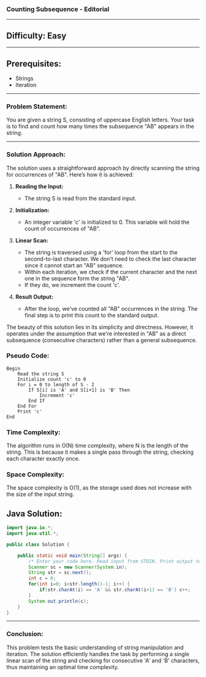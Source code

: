 ### **Counting Subsequence - Editorial**

---

## **Difficulty: Easy**

---

## **Prerequisites:**
- Strings
- Iteration

---

### **Problem Statement:**
You are given a string S, consisting of uppercase English letters. Your task is to find and count how many times the subsequence "AB" appears in the string.

---

### **Solution Approach:**
The solution uses a straightforward approach by directly scanning the string for occurrences of "AB". Here’s how it is achieved:

1. **Reading the Input:**
   - The string S is read from the standard input.

2. **Initialization:**
   - An integer variable 'c' is initialized to 0. This variable will hold the count of occurrences of "AB".

3. **Linear Scan:**
   - The string is traversed using a 'for' loop from the start to the second-to-last character. We don't need to check the last character since it cannot start an "AB" sequence.
   - Within each iteration, we check if the current character and the next one in the sequence form the string "AB".
   - If they do, we increment the count 'c'.

4. **Result Output:**
   - After the loop, we've counted all "AB" occurrences in the string. The final step is to print this count to the standard output.

The beauty of this solution lies in its simplicity and directness. However, it operates under the assumption that we're interested in "AB" as a direct subsequence (consecutive characters) rather than a general subsequence.

### **Pseudo Code:**
```plaintext
Begin
    Read the string S
    Initialize count 'c' to 0
    For i = 0 to length of S - 2
        If S[i] is 'A' and S[i+1] is 'B' Then
            Increment 'c'
        End If
    End For
    Print 'c'
End
```

### **Time Complexity:**
The algorithm runs in O(N) time complexity, where N is the length of the string. This is because it makes a single pass through the string, checking each character exactly once.

### **Space Complexity:**
The space complexity is O(1), as the storage used does not increase with the size of the input string.

## **Java Solution:**
```java
import java.io.*;
import java.util.*;

public class Solution {

    public static void main(String[] args) {
        /* Enter your code here. Read input from STDIN. Print output to STDOUT. Your class should be named Solution. */
        Scanner sc = new Scanner(System.in);
        String str = sc.next();
        int c = 0;
        for(int i=0; i<str.length()-1; i++) {
            if(str.charAt(i) == 'A' && str.charAt(i+1) == 'B') c++;
        }
        System.out.println(c);
    }
}
```

---

### **Conclusion:**
This problem tests the basic understanding of string manipulation and iteration. The solution efficiently handles the task by performing a single linear scan of the string and checking for consecutive 'A' and 'B' characters, thus maintaining an optimal time complexity.
